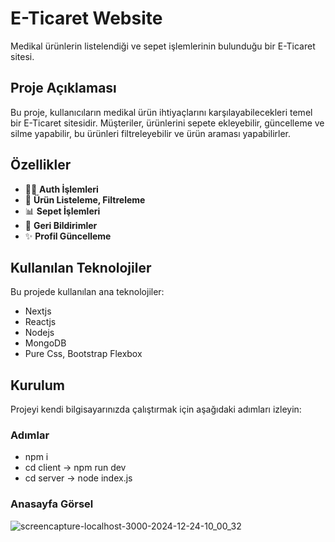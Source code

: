 # **E-Ticaret Website**

Medikal ürünlerin listelendiği ve sepet işlemlerinin bulunduğu bir E-Ticaret sitesi.

## **Proje Açıklaması**

Bu proje, kullanıcıların medikal ürün ihtiyaçlarını karşılayabilecekleri temel bir E-Ticaret sitesidir. Müşteriler, ürünlerini sepete ekleyebilir, güncelleme ve silme yapabilir, bu ürünleri filtreleyebilir ve ürün araması yapabilirler.


## **Özellikler**

- 👩‍💻 **Auth İşlemleri**
- 🌟 **Ürün Listeleme, Filtreleme**
- 📊 **Sepet İşlemleri**
- 🔔 **Geri Bildirimler**
- ✨ **Profil Güncelleme**


## **Kullanılan Teknolojiler**

Bu projede kullanılan ana teknolojiler:

- Nextjs
- Reactjs
- Nodejs
- MongoDB
- Pure Css, Bootstrap Flexbox


## **Kurulum**

Projeyi kendi bilgisayarınızda çalıştırmak için aşağıdaki adımları izleyin:

### **Adımlar**

- npm i
- cd client -> npm run dev
- cd server -> node index.js

### **Anasayfa Görsel**

![screencapture-localhost-3000-2024-12-24-10_00_32](https://github.com/user-attachments/assets/36c5de22-0dcb-4d25-913f-b335ee0f7cac)

